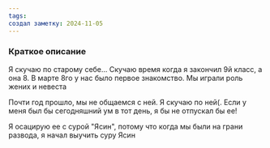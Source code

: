 ```yaml
---
tags: 
создал заметку: 2024-11-05
---
```

### Краткое описание
Я скучаю по старому себе... Скучаю время когда я закончил 9й класс, а она 8. В марте 8го у нас было первое знакомство. Мы играли роль жених и невеста





Почти год прошло, мы не общаемся с ней. Я скучаю по ней(. Если у меня был бы сегодняшний ум в тот день, я бы не отпускал бы ее!



Я осацирую ее с сурой "Ясин", потому что когда мы были на грани развода, я начал выучить суру Ясин